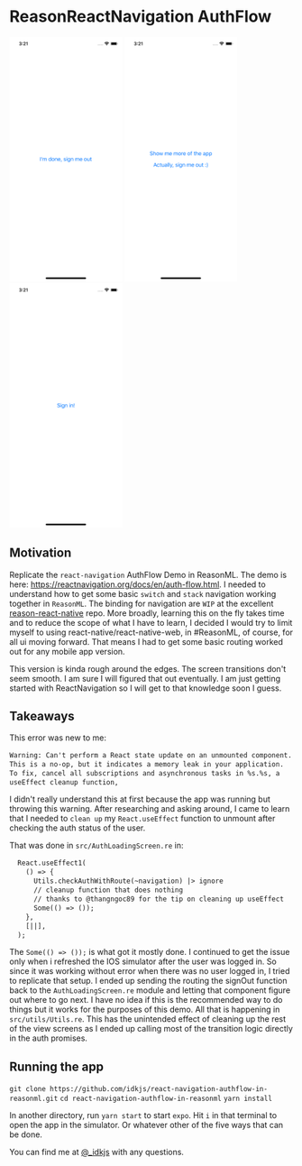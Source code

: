 # ReasonReactNavigation AuthFlow


<img src="./images/SignIn.png" alt="signIn" width="200"/>
<img src="./images/HomeScreen.png" alt="homeScreen" width="200"/>
<img src="./images/OtherScreen.png" alt="otherScreen" width="200"/>

## Motivation

Replicate the `react-navigation` AuthFlow Demo in ReasonML. The demo is here: <https://reactnavigation.org/docs/en/auth-flow.html>. I needed to understand how to get some basic `switch` and `stack` navigation working together in `ReasonML`. The binding for navigation are `WIP` at the excellent [reason-react-native](https://github.com/reasonml-community/reason-react-native) repo. More broadly, learning this on the fly takes time and to reduce the scope of what I have to learn, I decided I would try to limit myself to using react-native/react-native-web, in #ReasonML, of course, for all ui moving forward. That means I had to get some basic routing worked out for any mobile app version.

This version is kinda rough around the edges. The screen transitions don't seem smooth. I am sure I will figured that out eventually. I am just getting started with ReactNavigation so I will get to that knowledge soon I guess.

## Takeaways

This error was new to me:

```bsh
Warning: Can't perform a React state update on an unmounted component. This is a no-op, but it indicates a memory leak in your application. To fix, cancel all subscriptions and asynchronous tasks in %s.%s, a useEffect cleanup function,
```

I didn't really understand this at first because the app was running but throwing this warning. After researching and asking around, I came to learn that I needed to `clean up` my `React.useEffect` function to unmount after checking the auth status of the user.

That was done in `src/AuthLoadingScreen.re` in:

```reason
  React.useEffect1(
    () => {
      Utils.checkAuthWithRoute(~navigation) |> ignore
      // cleanup function that does nothing
      // thanks to @thangngoc89 for the tip on cleaning up useEffect
      Some(() => ());
    },
    [||],
  );
```

The `Some(() => ());` is what got it mostly done. I continued to get the issue only when i refreshed the IOS simulator after the user was logged in. So since it was working without error when there was no user logged in, I tried to replicate that setup. I ended up sending the routing the signOut function back to the `AuthLoadingScreen.re` module and letting that component figure out where to go next. I have no idea if this is the recommended way to do things but it works for the purposes of this demo. All that is happening in `src/utils/Utils.re`. This has the unintended effect of cleaning up the rest of the view screens as I ended up calling most of the transition logic directly in the auth promises.

## Running the app

`git clone https://github.com/idkjs/react-navigation-authflow-in-reasonml.git`
`cd react-navigation-authflow-in-reasonml`
`yarn install`

 In another directory, run `yarn start` to start `expo`. Hit `i` in that terminal to open the app in the simulator. Or whatever other of the five ways that can be done.

You can find me at [@_idkjs](https://twitter.com/_idkjs) with any questions.
